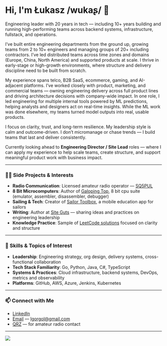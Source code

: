 # Hi, I'm Łukasz /wukaʂ/ 👋

Engineering leader with 20 years in tech — including 10+ years building and running high-performing teams across backend systems, infrastructure, fullstack, and operations.

I’ve built entire engineering departments from the ground up, growing teams from 2 to 10+ engineers and managing groups of 20+ including contractors. I’ve led distributed teams across time zones and domains (Europe, China, North America) and supported products at scale. I thrive in early-stage or high-growth environments, where structure and delivery discipline need to be built from scratch.

My experience spans telco, B2B SaaS, ecommerce, gaming, and AI-adjacent platforms. I’ve worked closely with product, marketing, and commercial teams — owning engineering delivery across full product lines and driving architecture decisions with company-wide impact. In one role, I led engineering for multiple internal tools powered by ML predictions, helping analysts and designers act on real-time insights. While the ML work was done elsewhere, my teams turned model outputs into real, usable products.

I focus on clarity, trust, and long-term resilience. My leadership style is calm and outcome-driven. I don’t micromanage or chase trends — I build teams that last and deliver consistently.

Currently looking ahead to **Engineering Director / Site Lead** roles — where I can apply my experience to help scale teams, create structure, and support meaningful product work with business impact.

---

### 👨‍💻 Side Projects & Interests

- **Radio Communication**: Licensed amateur radio operator — [SQ5PUL](https://qrz.com/db/sq5pul)
- **8 Bit Microcomputers**: Author of [Galoping Top](https://galoping.top), 8 bit cpu suite (emulator, assembler, disassembler, debugger) 
- **Sailing & Tech**: Creator of [Sailor Toolbox](https://sailortb.com), a mobile education app for sailors
- **Writing**: Author at [Site Guts](https://siteguts.com) — sharing ideas and practices on engineering leadership
- **Knowledge Practice**: Sample of [LeetCode solutions](https://github.com/lukasz-gorgol/leetcode) focused on clarity and structure

---

### 🌱 Skills & Topics of Interest

- **Leadership**: Engineering strategy, org design, delivery systems, cross-functional collaboration  
- **Tech Stack Familiarity**: Go, Python, Java, C#, TypeScript  
- **Systems & Practices**: Cloud infrastructure, backend systems, DevOps, metrics and observability  
- **Platforms**: GitHub, AWS, Azure, Jenkins, Kubernetes

---

### 📫 Connect with Me

- [LinkedIn](https://linkedin.com/in/gorgol)  
- [Email](mailto:lgorgol@gmail.com) — lgorgol@gmail.com  
- [QRZ](https://qrz.com/db/sq5pul) — for amateur radio contact

---

![](https://hit.yhype.me/github/profile?user_id=23048626)
